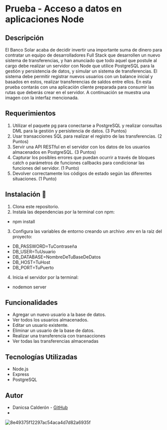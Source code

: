 # Prueba - Acceso a datos en aplicaciones Node

## Descripción
El Banco Solar acaba de decidir invertir una importante suma de dinero para contratar un
equipo de desarrolladores Full Stack que desarrollen un nuevo sistema de transferencias, y
han anunciado que todo aquel que postule al cargo debe realizar un servidor con Node que
utilice PostgreSQL para la gestión y persistencia de datos, y simular un sistema de
transferencias.
El sistema debe permitir registrar nuevos usuarios con un balance inicial y basados en estos,
realizar transferencias de saldos entre ellos.
En esta prueba contarás con una aplicación cliente preparada para consumir las rutas que
deberás crear en el servidor. A continuación se muestra una imagen con la interfaz
mencionada.

## Requerimientos
1. Utilizar el paquete pg para conectarse a PostgreSQL y realizar consultas DML para la
gestión y persistencia de datos. (3 Puntos)
2. Usar transacciones SQL para realizar el registro de las transferencias. (2 Puntos)
3. Servir una API RESTful en el servidor con los datos de los usuarios almacenados en
PostgreSQL. (3 Puntos)
4. Capturar los posibles errores que puedan ocurrir a través de bloques catch o
parámetros de funciones callbacks para condicionar las funciones del servidor. (1
Punto)
5. Devolver correctamente los códigos de estado según las diferentes situaciones. (1
Punto)

## Instalación 🔧
1. Clona este repositorio.
2. Instala las dependencias por la terminal con npm:
- npm install
3. Configura las variables de entorno creando un archivo .env en la raíz del proyecto:
- DB_PASSWORD=TuContraseña
- DB_USER=TuUsuario
- DB_DATABASE=NombreDeTuBaseDeDatos
- DB_HOST=TuHost
- DB_PORT=TuPuerto
4. Inicia el servidor por la terminal:
- nodemon server

## Funcionalidades
- Agregar un nuevo usuario a la base de datos.
- Ver todos los usuarios almacenados.
- Editar un usuario existente.
- Eliminar un usuario de la base de datos.
- Realizar una transferencia con transacciones
- Ver todas las transferencias almacenadas

## Tecnologías Utilizadas
- Node.js
- Express
- PostgreSQL

## Autor
- Danicsa Calderón - [GitHub](https://github.com/DaniCalderonM)
- 
![8e49375f12297ac54aca4d7d82a6935f](https://github.com/DaniCalderonM/Prueba-BancoSolar/assets/128839529/3a97a8a2-cb77-423b-b02b-8a189f8ec545)

